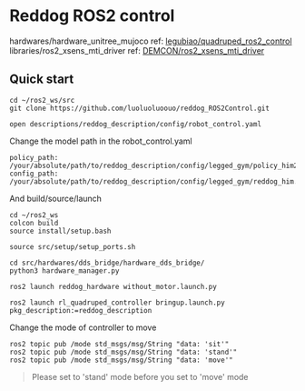 # Reddog ROS2 control
hardwares/hardware_unitree_mujoco ref: [legubiao/quadruped_ros2_control](https://github.com/legubiao/quadruped_ros2_control/tree/main/hardwares/hardware_unitree_mujoco)
libraries/ros2_xsens_mti_driver ref: [DEMCON/ros2_xsens_mti_driver](https://github.com/DEMCON/ros2_xsens_mti_driver)


## Quick start
```
cd ~/ros2_ws/src
git clone https://github.com/luoluoluoouo/reddog_ROS2Control.git
```
```
open descriptions/reddog_description/config/robot_control.yaml
```
Change the model path in the robot_control.yaml
```
policy_path: /your/absolute/path/to/reddog_description/config/legged_gym/policy_him2.pt
config_path: /your/absolute/path/to/reddog_description/config/legged_gym/reddog_him.yaml
```

And build/source/launch
```
cd ~/ros2_ws
colcon build
source install/setup.bash
```

```
source src/setup/setup_ports.sh

cd src/hardwares/dds_bridge/hardware_dds_bridge/
python3 hardware_manager.py

ros2 launch reddog_hardware without_motor.launch.py 

ros2 launch rl_quadruped_controller bringup.launch.py pkg_description:=reddog_description
```

Change the mode of controller to move
```
ros2 topic pub /mode std_msgs/msg/String "data: 'sit'"
ros2 topic pub /mode std_msgs/msg/String "data: 'stand'"
ros2 topic pub /mode std_msgs/msg/String "data: 'move'"
```
> Please set to 'stand' mode before you set to 'move' mode
